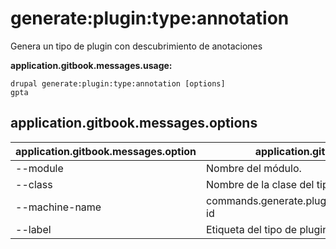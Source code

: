 # generate:plugin:type:annotation
Genera un tipo de plugin con descubrimiento de anotaciones

**application.gitbook.messages.usage:**
```
drupal generate:plugin:type:annotation [options]
gpta
```

## application.gitbook.messages.options
application.gitbook.messages.option | application.gitbook.messages.details
-------|-------------
--module | Nombre del módulo.
--class | Nombre de la clase del tipo de plugin
--machine-name | commands.generate.plugin.type.annotation.options.plugin-id
--label | Etiqueta del tipo de plugin

